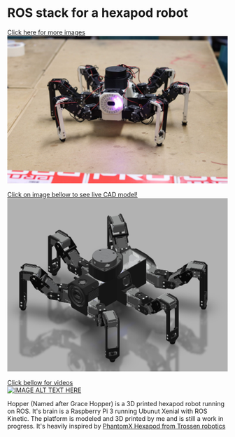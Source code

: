 # ROS stack for a hexapod robot

[Click here for more images](https://davidweis.dev/robotics/2019/09/21/HopperGallery2019.html)  
[![Hopper](images/ucreate_pretty.JPG)](https://davidweis.dev/robotics/2019/09/21/HopperGallery2019.html)  

[Click on image bellow to see live CAD model!](https://davidweis.dev/robotics/2019/06/22/HopperModels.html)  
[![Cad model can be viewed here](images/hopper_cad.jpg)](https://davidweis.dev/robotics/2019/06/22/HopperModels.html)  

[Click bellow for videos](https://www.youtube.com/playlist?list=PL2rJqSX7Z5cFj5UM5ozf1wcm_McQg75ch)  
[![IMAGE ALT TEXT HERE](https://img.youtube.com/vi/faWG_BYd5a0/0.jpg)](https://www.youtube.com/playlist?list=PL2rJqSX7Z5cFj5UM5ozf1wcm_McQg75ch)  

Hopper (Named after Grace Hopper) is a 3D printed hexapod robot running on ROS.
It's brain is a Raspberry Pi 3 running Ubunut Xenial with ROS Kinetic.
The platform is modeled and 3D printed by me and is still a work in progress. It's heavily inspired by [PhantomX Hexapod from Trossen robotics](http://www.trossenrobotics.com/phantomx-ax-hexapod.aspx)
